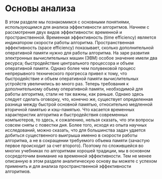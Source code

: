 # Основы анализа

В этом разделе мы познакомимся с основными понятиями, использующимся для анализа эффективности алгоритмов. Начнем с рассмотрения двух видов эффективности: временной и пространственной. Временная эффективность (time efficiency) является индикатором скорости работы алгоритма. Пространственная эффективность (space efficiency) показывает, сколько дополнительной оперативной памяти нужно для работы алгоритма. На заре развития электронных вычислительных машин (ЭВМ) особое значение имели два ресурса; быстродействие центрального процессора и объем оперативной памяти. Однако более чем полувековой процесс непрерывного технического прогресса привел к тому, что быстродействие и объем оперативной памяти вычислительных устройств увеличились во много раз. Теперь требования к дополнительному объему оперативной памяти, необходимой для работы алгоритма, стали не так важны, как раньше. Однако здесь следует сделать оговорку, что, конечно же, существует определенная разница между быстрой основной памятью, относительно медленной вторичной памятью и кэш-памятью. Что касается временных характеристик алгоритма и быстродействия современных компьютеров, то здесь, к сожалению, нельзя сказать, что эти вопросы совсем сняты с повестки дня. Более того, исходя из опыта научных исследований, можно сказать, что для большинства задач удается добиться существенного выигрыша именно в скорости работы алгоритма, а не в сокращении требуемого объема памяти (зачастую первое происходит за счет второго). Поэтому по сложившейся во многих учебниках по алгоритмам хорошей традиции, мы в основном сосредоточим внимание на временной эффективности. Тем не менее описанную в этом разделе аналитическую основу вы можете с успехом применить и для анализа пространственной эффективности алгоритмов.